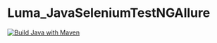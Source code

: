 # Luma_JavaSeleniumTestNGAllure
[![Build Java with Maven](https://github.com/kirzhoy/Luma_JavaSeleniumTestNGAllure/actions/workflows/build.yml/badge.svg)](https://github.com/kirzhoy/Luma_JavaSeleniumTestNGAllure/actions/workflows/build.yml)

